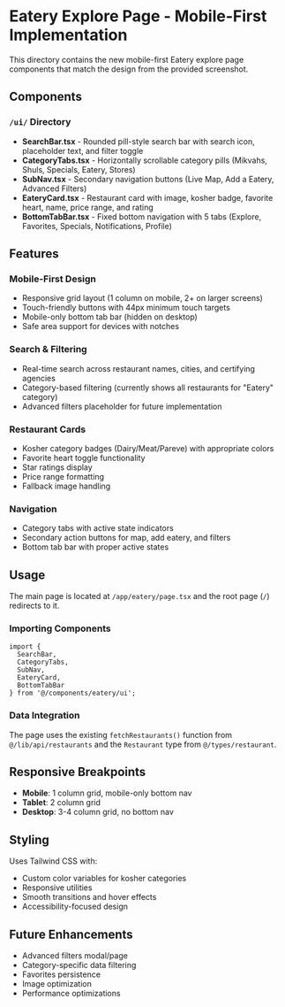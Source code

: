 # Eatery Explore Page - Mobile-First Implementation

This directory contains the new mobile-first Eatery explore page components that match the design from the provided screenshot.

## Components

### `/ui/` Directory

- **SearchBar.tsx** - Rounded pill-style search bar with search icon, placeholder text, and filter toggle
- **CategoryTabs.tsx** - Horizontally scrollable category pills (Mikvahs, Shuls, Specials, Eatery, Stores)
- **SubNav.tsx** - Secondary navigation buttons (Live Map, Add a Eatery, Advanced Filters)
- **EateryCard.tsx** - Restaurant card with image, kosher badge, favorite heart, name, price range, and rating
- **BottomTabBar.tsx** - Fixed bottom navigation with 5 tabs (Explore, Favorites, Specials, Notifications, Profile)

## Features

### Mobile-First Design
- Responsive grid layout (1 column on mobile, 2+ on larger screens)
- Touch-friendly buttons with 44px minimum touch targets
- Mobile-only bottom tab bar (hidden on desktop)
- Safe area support for devices with notches

### Search & Filtering
- Real-time search across restaurant names, cities, and certifying agencies
- Category-based filtering (currently shows all restaurants for "Eatery" category)
- Advanced filters placeholder for future implementation

### Restaurant Cards
- Kosher category badges (Dairy/Meat/Pareve) with appropriate colors
- Favorite heart toggle functionality
- Star ratings display
- Price range formatting
- Fallback image handling

### Navigation
- Category tabs with active state indicators
- Secondary action buttons for map, add eatery, and filters
- Bottom tab bar with proper active states

## Usage

The main page is located at `/app/eatery/page.tsx` and the root page (`/`) redirects to it.

### Importing Components

```tsx
import { 
  SearchBar, 
  CategoryTabs, 
  SubNav, 
  EateryCard, 
  BottomTabBar 
} from '@/components/eatery/ui';
```

### Data Integration

The page uses the existing `fetchRestaurants()` function from `@/lib/api/restaurants` and the `Restaurant` type from `@/types/restaurant`.

## Responsive Breakpoints

- **Mobile**: 1 column grid, mobile-only bottom nav
- **Tablet**: 2 column grid
- **Desktop**: 3-4 column grid, no bottom nav

## Styling

Uses Tailwind CSS with:
- Custom color variables for kosher categories
- Responsive utilities
- Smooth transitions and hover effects
- Accessibility-focused design

## Future Enhancements

- Advanced filters modal/page
- Category-specific data filtering
- Favorites persistence
- Image optimization
- Performance optimizations 